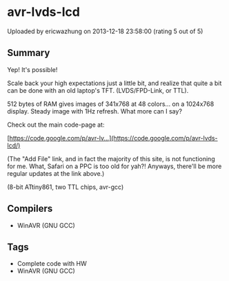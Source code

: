 # avr-lvds-lcd

Uploaded by ericwazhung on 2013-12-18 23:58:00 (rating 5 out of 5)

## Summary

Yep! It's possible!


Scale back your high expectations just a little bit, and realize that quite a bit can be done with an old laptop's TFT. (LVDS/FPD-Link, or TTL).


512 bytes of RAM gives images of 341x768 at 48 colors... on a 1024x768 display. Steady image with 1Hz refresh. What more can I say?


Check out the main code-page at: 


[https://code.google.com/p/avr-lv...](https://code.google.com/p/avr-lvds-lcd/)  

(The "Add File" link, and in fact the majority of this site, is not functioning for me. What, Safari on a PPC is too old for yah?! Anyways, there'll be more regular updates at the link above.)


(8-bit ATtiny861, two TTL chips, avr-gcc)

## Compilers

- WinAVR (GNU GCC)

## Tags

- Complete code with HW
- WinAVR (GNU GCC)
